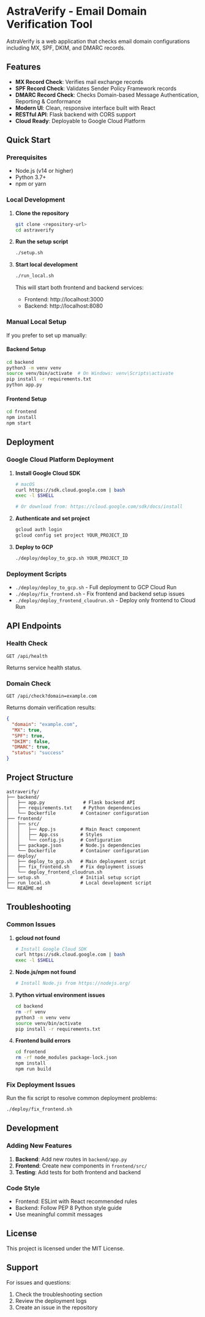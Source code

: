 # AstraVerify - Email Domain Verification Tool

AstraVerify is a web application that checks email domain configurations including MX, SPF, DKIM, and DMARC records.

## Features

- **MX Record Check**: Verifies mail exchange records
- **SPF Record Check**: Validates Sender Policy Framework records
- **DMARC Record Check**: Checks Domain-based Message Authentication, Reporting & Conformance
- **Modern UI**: Clean, responsive interface built with React
- **RESTful API**: Flask backend with CORS support
- **Cloud Ready**: Deployable to Google Cloud Platform

## Quick Start

### Prerequisites

- Node.js (v14 or higher)
- Python 3.7+
- npm or yarn

### Local Development

1. **Clone the repository**
   ```bash
   git clone <repository-url>
   cd astraverify
   ```

2. **Run the setup script**
   ```bash
   ./setup.sh
   ```

3. **Start local development**
   ```bash
   ./run_local.sh
   ```

   This will start both frontend and backend services:
   - Frontend: http://localhost:3000
   - Backend: http://localhost:8080

### Manual Local Setup

If you prefer to set up manually:

#### Backend Setup
```bash
cd backend
python3 -m venv venv
source venv/bin/activate  # On Windows: venv\Scripts\activate
pip install -r requirements.txt
python app.py
```

#### Frontend Setup
```bash
cd frontend
npm install
npm start
```

## Deployment

### Google Cloud Platform Deployment

1. **Install Google Cloud SDK**
   ```bash
   # macOS
   curl https://sdk.cloud.google.com | bash
   exec -l $SHELL
   
   # Or download from: https://cloud.google.com/sdk/docs/install
   ```

2. **Authenticate and set project**
   ```bash
   gcloud auth login
   gcloud config set project YOUR_PROJECT_ID
   ```

3. **Deploy to GCP**
   ```bash
   ./deploy/deploy_to_gcp.sh YOUR_PROJECT_ID
   ```

### Deployment Scripts

- `./deploy/deploy_to_gcp.sh` - Full deployment to GCP Cloud Run
- `./deploy/fix_frontend.sh` - Fix frontend and backend setup issues
- `./deploy/deploy_frontend_cloudrun.sh` - Deploy only frontend to Cloud Run

## API Endpoints

### Health Check
```
GET /api/health
```
Returns service health status.

### Domain Check
```
GET /api/check?domain=example.com
```
Returns domain verification results:
```json
{
  "domain": "example.com",
  "MX": true,
  "SPF": true,
  "DKIM": false,
  "DMARC": true,
  "status": "success"
}
```

## Project Structure

```
astraverify/
├── backend/
│   ├── app.py              # Flask backend API
│   ├── requirements.txt    # Python dependencies
│   └── Dockerfile         # Container configuration
├── frontend/
│   ├── src/
│   │   ├── App.js         # Main React component
│   │   ├── App.css        # Styles
│   │   └── config.js      # Configuration
│   ├── package.json       # Node.js dependencies
│   └── Dockerfile         # Container configuration
├── deploy/
│   ├── deploy_to_gcp.sh   # Main deployment script
│   ├── fix_frontend.sh    # Fix deployment issues
│   └── deploy_frontend_cloudrun.sh
├── setup.sh               # Initial setup script
├── run_local.sh           # Local development script
└── README.md
```

## Troubleshooting

### Common Issues

1. **gcloud not found**
   ```bash
   # Install Google Cloud SDK
   curl https://sdk.cloud.google.com | bash
   exec -l $SHELL
   ```

2. **Node.js/npm not found**
   ```bash
   # Install Node.js from https://nodejs.org/
   ```

3. **Python virtual environment issues**
   ```bash
   cd backend
   rm -rf venv
   python3 -m venv venv
   source venv/bin/activate
   pip install -r requirements.txt
   ```

4. **Frontend build errors**
   ```bash
   cd frontend
   rm -rf node_modules package-lock.json
   npm install
   npm run build
   ```

### Fix Deployment Issues

Run the fix script to resolve common deployment problems:
```bash
./deploy/fix_frontend.sh
```

## Development

### Adding New Features

1. **Backend**: Add new routes in `backend/app.py`
2. **Frontend**: Create new components in `frontend/src/`
3. **Testing**: Add tests for both frontend and backend

### Code Style

- Frontend: ESLint with React recommended rules
- Backend: Follow PEP 8 Python style guide
- Use meaningful commit messages

## License

This project is licensed under the MIT License.

## Support

For issues and questions:
1. Check the troubleshooting section
2. Review the deployment logs
3. Create an issue in the repository